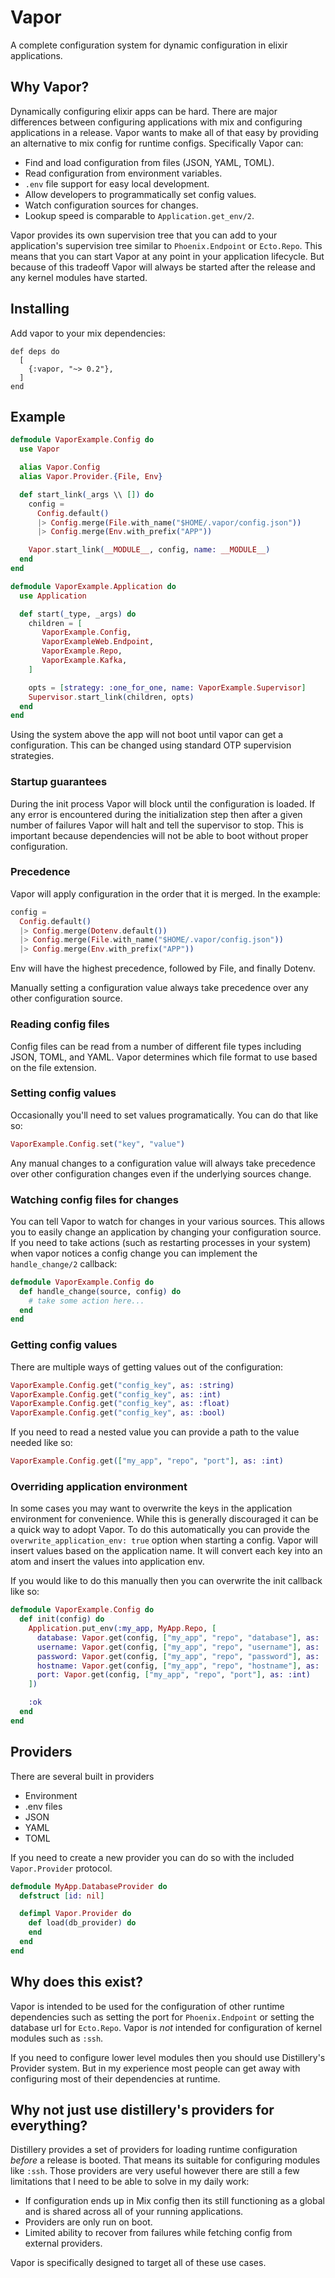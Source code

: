 # Vapor

A complete configuration system for dynamic configuration in elixir
applications.

## Why Vapor?

Dynamically configuring elixir apps can be hard. There are major
differences between configuring applications with mix and configuring
applications in a release. Vapor wants to make all of that easy by
providing an alternative to mix config for runtime configs. Specifically Vapor can:

  * Find and load configuration from files (JSON, YAML, TOML).
  * Read configuration from environment variables.
  * `.env` file support for easy local development.
  * Allow developers to programmatically set config values.
  * Watch configuration sources for changes.
  * Lookup speed is comparable to `Application.get_env/2`.

Vapor provides its own supervision tree that you can add to your
application's supervision tree similar to `Phoenix.Endpoint` or
`Ecto.Repo`. This means that you can start Vapor at any point in your application
lifecycle. But because of this tradeoff Vapor will always be started after the
release and any kernel modules have started.

## Installing

Add vapor to your mix dependencies:

```
def deps do
  [
    {:vapor, "~> 0.2"},
  ]
end
```

## Example

```elixir
defmodule VaporExample.Config do
  use Vapor

  alias Vapor.Config
  alias Vapor.Provider.{File, Env}

  def start_link(_args \\ []) do
    config =
      Config.default()
      |> Config.merge(File.with_name("$HOME/.vapor/config.json"))
      |> Config.merge(Env.with_prefix("APP"))

    Vapor.start_link(__MODULE__, config, name: __MODULE__)
  end
end

defmodule VaporExample.Application do
  use Application

  def start(_type, _args) do
    children = [
       VaporExample.Config,
       VaporExampleWeb.Endpoint,
       VaporExample.Repo,
       VaporExample.Kafka,
    ]

    opts = [strategy: :one_for_one, name: VaporExample.Supervisor]
    Supervisor.start_link(children, opts)
  end
end
```

Using the system above the app will not boot until vapor can get
a configuration. This can be changed using standard OTP supervision
strategies.

### Startup guarantees

During the init process Vapor will block until the configuration is loaded. If any error is encountered during the initialization step then after a given number of failures Vapor will halt and tell the supervisor to stop. This is important because dependencies will not be able to boot without proper configuration.

### Precedence

Vapor will apply configuration in the order that it is merged. In the example:

```elixir
config =
  Config.default()
  |> Config.merge(Dotenv.default())
  |> Config.merge(File.with_name("$HOME/.vapor/config.json"))
  |> Config.merge(Env.with_prefix("APP"))
```

Env will have the highest precedence, followed by File, and finally Dotenv.

Manually setting a configuration value always take precedence over any other configuration source.

### Reading config files

Config files can be read from a number of different file types including
JSON, TOML, and YAML. Vapor determines which file format to use based on the file extension.

### Setting config values

Occasionally you'll need to set values programatically. You can do that
like so:

```elixir
VaporExample.Config.set("key", "value")
```

Any manual changes to a configuration value will always take precedence over
other configuration changes even if the underlying sources change.

### Watching config files for changes

You can tell Vapor to watch for changes in your various sources. This
allows you to easily change an application by changing your configuration
source. If you need to take actions (such as restarting processes in your
system) when vapor notices a config change you can implement the
`handle_change/2` callback:

```elixir
defmodule VaporExample.Config do
  def handle_change(source, config) do
    # take some action here...
  end
end
```

### Getting config values

There are multiple ways of getting values out of the configuration:

```elixir
VaporExample.Config.get("config_key", as: :string)
VaporExample.Config.get("config_key", as: :int)
VaporExample.Config.get("config_key", as: :float)
VaporExample.Config.get("config_key", as: :bool)
```

If you need to read a nested value you can provide a path to the value
needed like so:

```elixir
VaporExample.Config.get(["my_app", "repo", "port"], as: :int)
```

### Overriding application environment

In some cases you may want to overwrite the keys in the application
environment for convenience. While this is generally discouraged it can be
a quick way to adopt Vapor. To do this automatically you can provide the
`overwrite_application_env: true` option when starting a config. Vapor
will insert values based on the application name. It will convert each key
into an atom and insert the values into application env.

If you would like to do this manually then you can overwrite the init
callback like so:

```elixir
defmodule VaporExample.Config do
  def init(config) do
    Application.put_env(:my_app, MyApp.Repo, [
      database: Vapor.get(config, ["my_app", "repo", "database"], as: :string),
      username: Vapor.get(config, ["my_app", "repo", "username"], as: :string),
      password: Vapor.get(config, ["my_app", "repo", "password"], as: :string),
      hostname: Vapor.get(config, ["my_app", "repo", "hostname"], as: :string),
      port: Vapor.get(config, ["my_app", "repo", "port"], as: :int)
    ])

    :ok
  end
end
```

## Providers

There are several built in providers

 - Environment
 - .env files
 - JSON
 - YAML
 - TOML

If you need to create a new provider you can do so with the included
`Vapor.Provider` protocol.

```elixir
defmodule MyApp.DatabaseProvider do
  defstruct [id: nil]

  defimpl Vapor.Provider do
    def load(db_provider) do
    end
  end
end
```

## Why does this exist?

Vapor is intended to be used for the configuration of other runtime dependencies
such as setting the port for `Phoenix.Endpoint` or setting the database url for `Ecto.Repo`.
Vapor is *not* intended for configuration of kernel modules such as `:ssh`.

If you need to configure lower level modules then you should use Distillery's Provider
system. But in my experience most people can get away with configuring most of
their dependencies at runtime.

## Why not just use distillery's providers for everything?

Distillery provides a set of providers for loading runtime configuration *before*
a release is booted. That means its suitable for configuring modules like `:ssh`.
Those providers are very useful however there are still a few limitations that I
need to be able to solve in my daily work:

* If configuration ends up in Mix config then its still functioning as a global and is shared across all of your running applications.
* Providers are only run on boot.
* Limited ability to recover from failures while fetching config from external providers.

Vapor is specifically designed to target all of these use cases.

